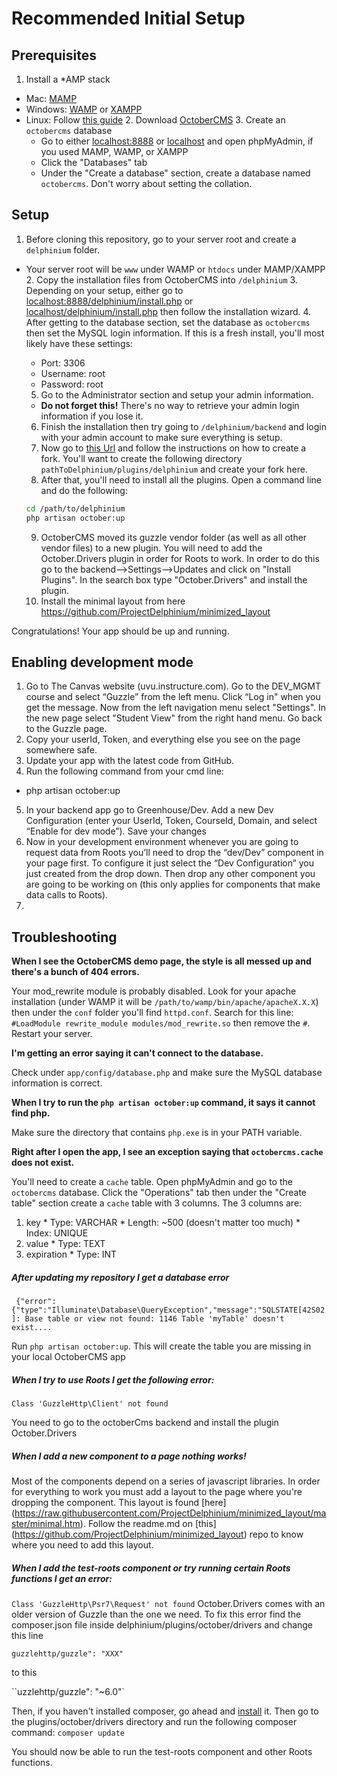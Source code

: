 # Recommended Initial Setup

## Prerequisites

  1. Install a *AMP stack
* Mac: [MAMP](http://www.mamp.info/en/downloads/)
* Windows: [WAMP](http://www.wampserver.com/en/) or [XAMPP](https://www.apachefriends.org/download.html)
* Linux: Follow [this guide](https://www.digitalocean.com/community/tutorials/how-to-install-linux-apache-mysql-php-lamp-stack-on-ubuntu)
  2. Download [OctoberCMS](https://octobercms.com/)
  3. Create an `octobercms` database
    * Go to either [localhost:8888](http://localhost:8888) or [localhost](http://localhost) and open phpMyAdmin, if you used MAMP, WAMP, or XAMPP
    * Click the "Databases" tab
    * Under the "Create a database" section, create a database named `octobercms`. Don't worry about setting the collation.

## Setup

  1. Before cloning this repository, go to your server root and create a `delphinium` folder.
* Your server root will be `www` under WAMP or `htdocs` under MAMP/XAMPP
  2.  Copy the installation files from OctoberCMS into `/delphinium`
  3. Depending on your setup, either go to [localhost:8888/delphinium/install.php](http://localhost:8888/delphinium/install.php) or [localhost/delphinium/install.php](http://localhost/delphinium/install.php) then follow the installation wizard.
  4. After getting to the database section, set the database as `octobercms` then set the MySQL login information. If this is a fresh install, you'll most likely have these settings:
    * Port: 3306
    * Username: root
    * Password: root
  5. Go to the Administrator section and setup your admin information.
    * **Do not forget this!** There's no way to retrieve your admin login information if you lose it.
  6. Finish the installation then try going to `/delphinium/backend` and login with your admin account to make sure everything is setup.
  7. Now go to [this Url](https://www.youtube.com/watch?v=V0c8cKe-heI) and follow the instructions on how to create a fork.  You'll want to create the following directory `pathToDelphinium/plugins/delphinium` and create your fork here.
  8. After that, you'll need to install all the plugins. Open a command line and do the following:

    ```bash
    cd /path/to/delphinium
    php artisan october:up
    ```
    
    
  9. OctoberCMS moved its guzzle vendor folder (as well as all other vendor files) to a new plugin. You will need to add the October.Drivers plugin in order for Roots to work. In order to do this go to the backend-->Settings-->Updates and click on "Install Plugins". In the search box type "October.Drivers" and install the plugin.
  10. Install the minimal layout from here https://github.com/ProjectDelphinium/minimized_layout
  

Congratulations! Your app should be up and running.

## Enabling development mode

1. Go to The Canvas website (uvu.instructure.com). Go to the DEV_MGMT course and select “Guzzle” from the left menu. Click “Log in" when you get the message. Now from the left navigation menu select "Settings". In the new page select "Student View" from the right hand menu. Go back to the Guzzle page.
2. Copy your userId, Token, and everything else you see on the page somewhere safe.
3. Update your app with the latest code from GitHub.
4. Run the following command from your cmd line: 
* php artisan october:up
5. In your backend app go to Greenhouse/Dev. Add a new Dev Configuration (enter your UserId, Token, CourseId, Domain, and  select “Enable for dev mode”). Save your changes
6. Now in your development environment whenever you are going to request data from Roots you’ll need to drop the “dev/Dev” component in your page first.  To configure it just select the “Dev Configuration” you just created from the drop down. Then drop any other component you are going to be working on (this only applies for components that make data calls to Roots).
7. 
## Troubleshooting

**When I see the OctoberCMS demo page, the style is all messed up and there's a bunch of 404 errors.**

Your mod_rewrite module is probably disabled. Look for your apache installation (under WAMP it will be `/path/to/wamp/bin/apache/apacheX.X.X`) then under the `conf` folder you'll find `httpd.conf`. Search for this line:  `#LoadModule rewrite_module modules/mod_rewrite.so` then remove the `#`. Restart your server.

**I'm getting an error saying it can't connect to the database.**

Check under `app/config/database.php` and make sure the MySQL database information is correct.

**When I try to run the `php artisan october:up` command, it says it cannot find php.**

Make sure the directory that contains `php.exe` is in your PATH variable.

**Right after I open the app, I see an exception saying that `octobercms.cache` does not exist.**

You'll need to create a `cache` table. Open phpMyAdmin and go to the `octobercms` database. Click the "Operations" tab then under the "Create table" section create a `cache` table with 3 columns. The 3 columns are:

  1. key
    * Type: VARCHAR
    * Length: ~500 (doesn't matter too much)
    * Index: UNIQUE
  2. value
    * Type: TEXT
  3.   expiration
    * Type: INT

##### After updating my repository I get a database error 

 ` {"error":{"type":"Illuminate\Database\QueryException","message":"SQLSTATE[42S02]: Base table or view not found: 1146 Table 'myTable' doesn't exist....`

Run `php artisan october:up`. This will create the table you are missing in your local OctoberCMS app

##### When I try to use Roots I get the following error:
`Class 'GuzzleHttp\Client' not found`

You need to go to the octoberCms backend and install the plugin October.Drivers

##### When I add a new component to a page nothing works!
Most of the components depend on a series of javascript libraries. In order for everything to work you must add a layout to the page where you're dropping the component. This layout is found [here] (https://raw.githubusercontent.com/ProjectDelphinium/minimized_layout/master/minimal.htm).
Follow the readme.md on [this] (https://github.com/ProjectDelphinium/minimized_layout) repo to know where you need to add this layout.

##### When I add the test-roots component or try running certain Roots functions I get an error:
`Class 'GuzzleHttp\Psr7\Request' not found`
October.Drivers comes with an older version of Guzzle than the one we need. To fix this error find the composer.json file inside delphinium/plugins/october/drivers and change this line 

`guzzlehttp/guzzle": "XXX"`

to this

``uzzlehttp/guzzle": "~6.0"`

Then, if you haven't installed composer, go ahead and [install](https://getcomposer.org/doc/00-intro.md) it.
Then go to the plugins/october/drivers directory and run the following composer command:
`composer update`

You should now be able to run the test-roots component and other Roots functions.

